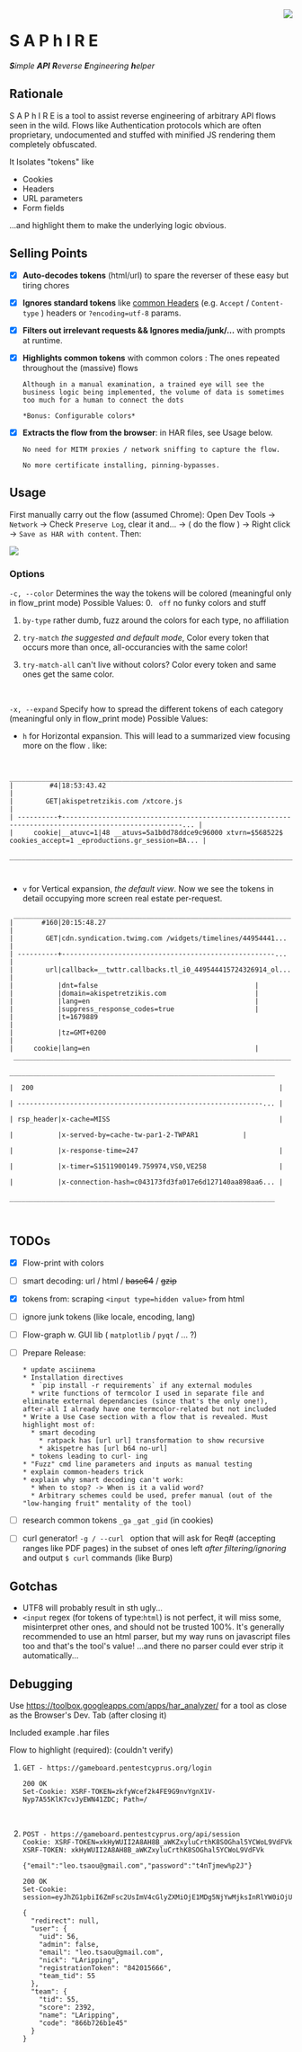 <img src="http://icons.iconarchive.com/icons/aha-soft/jewelry/128/Sapphire-icon.png" align="right"/>

# S A P h I R E

_**S**imple **API** **R**everse **E**ngineering **h**elper_



## Rationale

S A P h I R E is a tool to assist reverse engineering of arbitrary API flows seen in the wild. Flows like Authentication protocols which are often proprietary, undocumented and stuffed with minified JS rendering them completely obfuscated.

It Isolates "tokens" like 

* Cookies
* Headers
* URL parameters
* Form fields 

...and highlight them to make the underlying logic obvious. 



## Selling Points

- [x] **Auto-decodes tokens** (html/url) to spare the reverser of these easy but tiring chores
- [x] **Ignores standard tokens** like [common Headers](/common_headers.txt) (e.g.  `Accept` / `Content-type` ) headers or `?encoding=utf-8` params.
- [x] **Filters out irrelevant requests && Ignores media/junk/...** with prompts at runtime.


- [x] **Highlights common tokens** with common colors : The ones repeated throughout the (massive) flows

      Although in a manual examination, a trained eye will see the business logic being implemented, the volume of data is sometimes too much for a human to connect the dots

      *Bonus: Configurable colors*

- [x] **Extracts the flow from the browser**: in HAR files, see Usage below.

      No need for MITM proxies / network sniffing to capture the flow. 

      No more certificate installing, pinning-bypasses.



## Usage

First manually carry out the flow (assumed Chrome): Open Dev Tools -> `Network` -> Check `Preserve Log`, clear it and... -> ( do the flow ) -> Right click -> `Save as HAR with content`. Then:

<a href="https://asciinema.org/a/WNwagDpjbWv0DS8o0GIpEmEsc?autoplay=1" target="_blank"><img src="https://asciinema.org/a/ykIH6IrDNe7V1lXMdfcUv3dQh.png" /></a>



### Options
`-c, --color` Determines the way the tokens will be colored (meaningful only in flow_print mode) Possible Values:
0. ` off` no funky colors and stuff

1. `by-type` rather dumb, fuzz around the colors for each type, no affiliation

2. `try-match` *the suggested and default mode*, Color every token that occurs more than once, all-occurancies with the same color!

3. `try-match-all` can't live without colors? Color every token and same ones get the same color.

   ​


`-x, --expand` Specify how to spread the different tokens of each category (meaningful only in flow_print mode) Possible Values:

* `h` for Horizontal expansion. This will lead to a summarized view focusing more on the flow . like: 

```

 ____________________________________________________________________________________________________________________
|         #4|18:53:43.42                                                                                             |
|        GET|akispetretzikis.com /xtcore.js                                                                          |
| ----------+----------------------------------------------------------------------------------------------------... |
|     cookie|__atuvc=1|48 __atuvs=5a1b0d78ddce9c96000 xtvrn=$568522$ cookies_accept=1 _eproductions.gr_session=BA... |
 ____________________________________________________________________________________________________________________
 


```

* `v` for Vertical expansion, *the default view*. Now we see the tokens in detail occupying more screen real estate per-request. 

```
 _____________________________________________________________________
|       #160|20:15:48.27                                              |
|        GET|cdn.syndication.twimg.com /widgets/timelines/44954441... |
| ----------+-----------------------------------------------------... |
|        url|callback=__twttr.callbacks.tl_i0_449544415724326914_ol... |
|           |dnt=false                                       |
|           |domain=akispetretzikis.com                      |
|           |lang=en                                         |
|           |suppress_response_codes=true                    |
|           |t=1679889                                                |
|           |tz=GMT+0200                                              |
|     cookie|lang=en                                         |
 _____________________________________________________________________
                                                                       __________________________________________________________________
                                                                      |  200                                                             |
                                                                      | -------------------------------------------------------------... |
                                                                      | rsp_header|x-cache=MISS                                          |
                                                                      |           |x-served-by=cache-tw-par1-2-TWPAR1           |
                                                                      |           |x-response-time=247                                   |
                                                                      |           |x-timer=S1511900149.759974,VS0,VE258                  |
                                                                      |           |x-connection-hash=c043173fd3fa017e6d127140aa898aa6... |
                                                                       __________________________________________________________________



```






## TODOs

- [x] Flow-print with colors
- [ ] smart decoding: url / html / ~~base64~~ / ~~gzip~~ 
- [x] tokens from: scraping  `<input type=hidden value>` from html
- [ ] ignore junk tokens (like locale, encoding, lang)
- [ ] Flow-graph w. GUI lib ( `matplotlib` / `pyqt` / ... ?)
- [ ] Prepare Release:

      * update asciinema
      * Installation directives 
        * `pip install -r requirements` if any external modules
        * write functions of termcolor I used in separate file and eliminate external dependancies (since that's the only one!), after-all I already have one termcolor-related but not included
      * Write a Use Case section with a flow that is revealed. Must highlight most of:
        * smart decoding 
          * ratpack has [url url] transformation to show recursive
          * akispetre has [url b64 no-url]
        * tokens leading to curl- ing
      * "Fuzz" cmd line parameters and inputs as manual testing
      * explain common-headers trick
      * explain why smart decoding can't work:
        * When to stop? -> When is it a valid word? 
        * Arbitrary schemes could be used, prefer manual (out of the "low-hanging fruit" mentality of the tool)
- [ ] research common tokens `_ga` `_gat` `_gid` (in cookies)
- [ ] curl generator! `-g / --curl ` option that will ask for Req# (accepting ranges like PDF pages) in the subset of ones left *after filtering/ignoring* and output `$ curl` commands  (like Burp)




## Gotchas
* UTF8 will probably result in sth ugly...
* `<input` regex (for tokens of type:`html`) is not perfect, it will miss some, misinterpret other ones, and should not be trusted 100%. It's generally recommended to use an html parser, but my way runs on javascript files too and that's the tool's value! ...and there no parser could ever strip it automatically...







## Debugging

Use https://toolbox.googleapps.com/apps/har_analyzer/ for a tool as close as the Browser's Dev. Tab (after closing it)

Included example .har files

Flow to highlight (required): (couldn't verify)

1. ```http
   GET - https://gameboard.pentestcyprus.org/login
   ```

   ```http
   200 OK
   Set-Cookie: XSRF-TOKEN=zkfyWcef2k4FE9G9nvYgnX1V-Nyp7A55KlK7cvJyEWN41ZDC; Path=/
   ```

   ​


2. ```http
   POST - https://gameboard.pentestcyprus.org/api/session
   Cookie: XSRF-TOKEN=xkHyWUII2A8AH8B_aWKZxyluCrthK8SOGhal5YCWoL9VdFVk
   XSRF-TOKEN: xkHyWUII2A8AH8B_aWKZxyluCrthK8SOGhal5YCWoL9VdFVk

   {"email":"leo.tsaou@gmail.com","password":"t4nTjmew%p2J"}
   ```

   ```http
   200 OK
   Set-Cookie: session=eyJhZG1pbiI6ZmFsc2UsImV4cGlyZXMiOjE1MDg5NjYwMjksInRlYW0iOjU1LCJ1c2VyIjo1Nn0.DNKB_Q.9Uo78wftOMJ7367H5acwsZVRa3Q

   {
     "redirect": null,
     "user": {
       "uid": 56,
       "admin": false,
       "email": "leo.tsaou@gmail.com",
       "nick": "LAripping",
       "registrationToken": "842015666",
       "team_tid": 55
     },
     "team": {
       "tid": 55,
       "score": 2392,
       "name": "LAripping",
       "code": "866b726b1e45"
     }
   }
   ```

   ​
